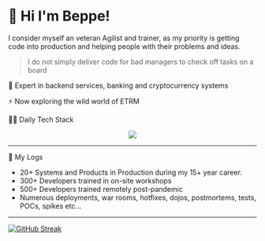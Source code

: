 # 👋 Hi I'm Beppe! 

I consider myself an veteran Agilist and trainer, as my priority is getting code into production and helping people with their problems and ideas.

>I do not simply deliver code for bad managers to check off tasks on a board


🏦  Expert in backend services, banking and cryptocurrency systems 

⚡  Now exploring the wild world of ETRM

🧑‍💻  Daily Tech Stack

<p align="center">
  <a href="https://skillicons.dev">
    <img src="https://skillicons.dev/icons?i=vim,java,go,js,ts,lua,py,spring,postgres,nodejs,nginx,aws,gcp,azure,git,linux,docker,kubernetes&perline=9" />
  </a>
</p>

---

🧳 My Logs

- 20+ Systems and Products in Production during my 15+ year career.
- 300+ Developers trained in on-site workshops
- 500+ Developers trained remotely post-pandemic
- Numerous deployments, war rooms, hotfixes, dojos, postmortems, tests, POCs, spikes etc...
---
<div align="left">
  
[![GitHub Streak](http://github-readme-streak-stats.herokuapp.com?user=GiuseppeMP&theme=tokyonight&hide_border=true&card_width=920&fire=EB4D0F&hide_longest_streak=true)](https://git.io/streak-stats)

</div>
